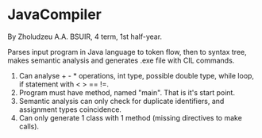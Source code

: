 # JavaCompiler
By Zholudzeu A.A. BSUIR, 4 term, 1st half-year.

Parses input program in Java language to token flow, then to syntax tree, makes semantic analysis and generates .exe file with CIL commands.

1. Can analyse + - * operations, int type, possible double type, while loop, if statement with < > == !=.
2. Program must have method, named "main". That is it's start point.
3. Semantic analysis can only check for duplicate identifiers, and assignment types coincidence.
4. Can only generate 1 class with 1 method (missing directives to make calls).
